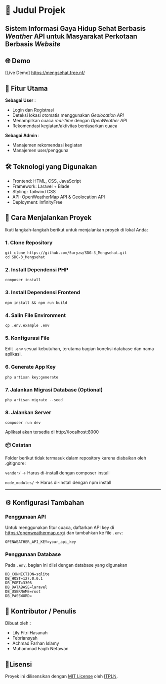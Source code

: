 
# 📖 Judul Projek

Sistem Informasi Gaya Hidup Sehat Berbasis _Weather_ API untuk Masyarakat Perkotaan Berbasis _Website_
---

## 🌐 Demo

[Live Demo] https://mengsehat.free.nf/


## 🚀 Fitur Utama
__Sebagai User__ :
- Login dan Registrasi
- Deteksi lokasi otomatis menggunakan _Geolocation API_
- Menampilkan cuaca _real-time_ dengan _OpenWeather API_
- Rekomendasi kegiatan/aktivitas berdasarkan cuaca

**Sebagai Admin** :
- Manajemen rekomendasi kegiatan
- Manajemen user/pengguna


## 🛠️ Teknologi yang Digunakan

- Frontend: HTML, CSS, JavaScript
- Framework: Laravel + Blade
- Styling: Tailwind CSS
- API: OpenWeatherMap API & Geolocation API
- Deployment: InfinityFree


## 🚀 Cara Menjalankan Proyek

Ikuti langkah-langkah berikut untuk menjalankan proyek di lokal Anda:

### 1. Clone Repository

```
git clone https://github.com/Suryzw/SDG-3_Mengsehat.git
cd SDG-3_Mengsehat
```

### 2. Install Dependensi PHP

```
composer install
```

### 3. Install Dependensi Frontend

```
npm install && npm run build
```

### 4. Salin File Environment

```
cp .env.example .env
```

### 5. Konfigurasi File
Edit ```.env``` sesuai kebutuhan, terutama bagian koneksi database dan nama aplikasi.

### 6. Generate App Key
```php artisan key:generate```

### 7. Jalankan Migrasi Database (Optional)
```php artisan migrate --seed```

### 8. Jalankan Server
```composer run dev```

Aplikasi akan tersedia di http://localhost:8000

### 📦 Catatan
Folder berikut tidak termasuk dalam repository karena diabaikan oleh .gitignore:

```vendor/``` → Harus di-install dengan composer install

```node_modules/``` → Harus di-install dengan npm install

---
    
## ⚙️ Konfigurasi Tambahan
### Penggunaan API
Untuk menggunakan fitur cuaca, daftarkan API key di https://openweathermap.org/ dan tambahkan ke file ```.env```:
```
OPENWEATHER_API_KEY=your_api_key
```

### Penggunaan Database
Pada ```.env```, bagian ini diisi dengan database yang digunakan
```
DB_CONNECTION=sqlite
DB_HOST=127.0.0.1
DB_PORT=3306
DB_DATABASE=laravel
DB_USERNAME=root
DB_PASSWORD=
```
## 👤 Kontributor / Penulis

Dibuat oleh :
- Lily Fitri Hasanah 
- Febriansyah   
- Achmad Farhan Islamy 
- Muhammad Faqih Nefawan


## 📝Lisensi

Proyek ini dilisensikan dengan [MIT License](LICENSE) oleh [ITPLN](https://itpln.ac.id/).
